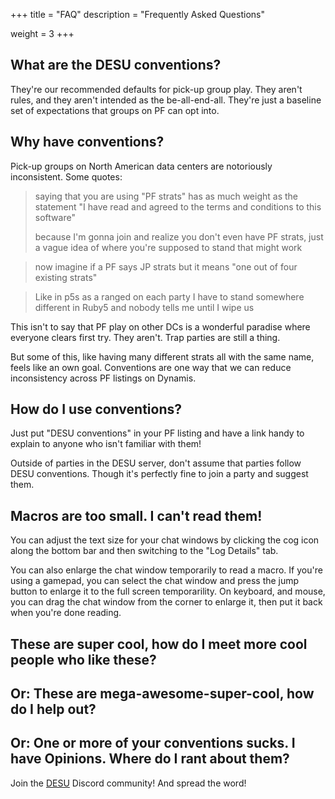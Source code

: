+++
title = "FAQ"
description = "Frequently Asked Questions"

weight = 3
+++

## What are the DESU conventions?

They're our recommended defaults for pick-up group play.
They aren't rules, and they aren't intended as the be-all-end-all.
They're just a baseline set of expectations that groups on PF can opt into.

## Why have conventions?

Pick-up groups on North American data centers are notoriously inconsistent.
Some quotes:

> saying that you are using "PF strats" has as much weight as the statement "I have read and agreed to the terms and conditions to this software"
> 
> because I'm gonna join and realize you don't even have PF strats, just a vague idea of where you're supposed to stand that might work

> now imagine if a PF says JP strats but it means "one out of four existing strats"

> Like in p5s as a ranged on each party I have to stand somewhere different in Ruby5 and nobody tells me until I wipe us

This isn't to say that PF play on other DCs is a wonderful paradise where everyone clears first try.
They aren't. Trap parties are still a thing.

But some of this, like having many different strats all with the same name, feels like an own goal.
Conventions are one way that we can reduce inconsistency across PF listings on Dynamis.

## How do I use conventions?

Just put "DESU conventions" in your PF listing and have a link handy to explain to anyone who isn't familiar with them!

Outside of parties in the DESU server, don't assume that parties follow DESU conventions.
Though it's perfectly fine to join a party and suggest them.

## Macros are too small. I can't read them!

You can adjust the text size for your chat windows by clicking the cog icon along the bottom bar and then switching to the "Log Details" tab.

You can also enlarge the chat window temporarily to read a macro. If you're using a gamepad, you can select the chat window and press the jump button to enlarge it to the full screen temporarility. On keyboard, and mouse, you can drag the chat window from the corner to enlarge it, then put it back when you're done reading.

## These are super cool, how do I meet more cool people who like these?

## Or: These are mega-awesome-super-cool, how do I help out?

## Or: One or more of your conventions sucks. I have Opinions. Where do I rant about them?

Join the [DESU] Discord community! And spread the word!

[DESU]: https://discord.gg/hVtSqdfFqX
